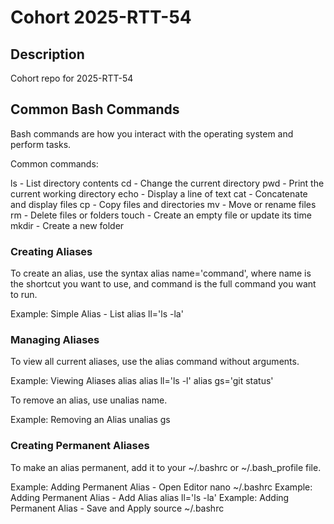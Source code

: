 # Cohort 2025-RTT-54 

## Description
Cohort repo for 2025-RTT-54



## Common Bash Commands

Bash commands are how you interact with the operating system and perform tasks.

Common commands:

ls - List directory contents
cd - Change the current directory
pwd - Print the current working directory
echo - Display a line of text
cat - Concatenate and display files
cp - Copy files and directories
mv - Move or rename files
rm - Delete files or folders
touch - Create an empty file or update its time
mkdir - Create a new folder

### Creating Aliases
To create an alias, use the syntax alias name='command', where name is the shortcut you want to use, and command is the full command you want to run.

Example: Simple Alias - List
alias ll='ls -la'

### Managing Aliases
To view all current aliases, use the alias command without arguments.

Example: Viewing Aliases
alias
alias ll='ls -l'
alias gs='git status'

To remove an alias, use unalias name.

Example: Removing an Alias
unalias gs

### Creating Permanent Aliases
To make an alias permanent, add it to your ~/.bashrc or ~/.bash_profile file.

Example: Adding Permanent Alias - Open Editor
nano ~/.bashrc
Example: Adding Permanent Alias - Add Alias
alias ll='ls -la'
Example: Adding Permanent Alias - Save and Apply
source ~/.bashrc
